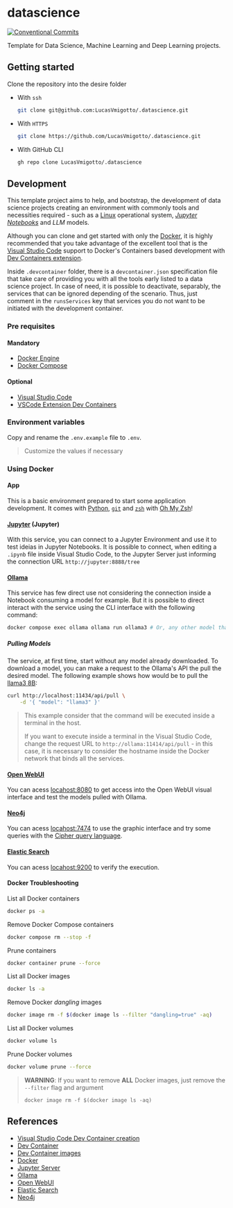 # datascience

[![Conventional Commits](https://img.shields.io/badge/Conventional%20Commits-1.0.0-%23FE5196?logo=conventionalcommits&logoColor=white)](https://conventionalcommits.org)

Template for Data Science, Machine Learning and Deep Learning projects.

## Getting started

Clone the repository into the desire folder

* With `ssh`

    ```bash
    git clone git@github.com:LucasVmigotto/.datascience.git
    ```

* With `HTTPS`

    ```bash
    git clone https://github.com/LucasVmigotto/.datascience.git
    ```

* With GitHub CLI

    ```bash
    gh repo clone LucasVmigotto/.datascience
    ```

## Development

This template project aims to help, and bootstrap, the development of data science projects creating an environment with commonly tools and necessities required - such as a [Linux](https://www.linux.org/)  operational system, [_Jupyter Notebooks_](https://jupyter.org/) and _LLM_ models.

Although you can clone and get started with only the [Docker](https://www.docker.com/), it is highly recommended that you take advantage of the excellent tool that is the [Visual Studio Code](https://code.visualstudio.com/) support to Docker's Containers based development with [Dev Containers extension](https://marketplace.visualstudio.com/items?itemName=ms-vscode-remote.remote-containers).

Inside `.devcontainer` folder, there is a `devcontainer.json` specification file that take care of providing you with all the tools early listed to a data science project. In case of need, it is possible to deactivate, separably, the services that can be ignored depending of the scenario. Thus, just comment in the `runsServices` key that services you do not want to be initiated with the development container.

### Pre requisites

#### Mandatory

* [Docker Engine](https://docs.docker.com/engine/)
* [Docker Compose](https://docs.docker.com/compose/)

#### Optional

* [Visual Studio Code](https://code.visualstudio.com/)
* [VSCode Extension Dev Containers](https://marketplace.visualstudio.com/items?itemName=ms-vscode-remote.remote-containers)

### Environment variables

Copy and rename the `.env.example` file to `.env`.

> Customize the values if necessary

### Using Docker

#### App

This is a basic environment prepared to start some application development. It comes with [Python](https://www.python.org/), [`git`](https://git-scm.com/) and [`zsh`](https://www.zsh.org/) with [Oh My Zsh](https://ohmyz.sh/)!

#### [Jupyter](https://jupyter.org/) (Jupyter)

With this service, you can connect to a Jupyter Environment and use it to test ideias in Jupyter Notebooks. It is possible to connect, when editing a `.ipynb` file inside Visual Studio Code, to the Jupyter Server just informing the connection URL `http://jupyter:8888/tree`

#### [Ollama](https://ollama.com/)

This service has few direct use not considering the connection inside a Notebook consuming a model for example. But it is possible to direct interact with the service using the CLI interface with the following command:

```bash
docker compose exec ollama ollama run ollama3 # Or, any other model that has been pulled already before
```

##### Pulling Models

The service, at first time, start without any model already downloaded. To download a model, you can make a request to the Ollama's API the pull the desired model. The following example shows how would be to pull the [llama3 8B](https://ollama.com/library/llama3:8b):

```bash
curl http://localhost:11434/api/pull \
    -d '{ "model": "llama3" }'
```

> This example consider that the command will be executed inside a terminal in the host.
>
> If you want to execute inside a terminal in the Visual Studio Code, change the request URL to `http://ollama:11414/api/pull` - in this case, it is necessary to consider the hostname inside the Docker network that binds all the services.

#### [Open WebUI](https://docs.openwebui.com/)

You can acess [locahost:8080](http://localhost:8080) to get access into the Open WebUI visual interface and test the models pulled with Ollama.

#### [Neo4j](https://neo4j.com/docs/)

You can acess [locahost:7474](http://localhost:7474) to use the graphic interface and try some queries with the [Cipher query language](https://neo4j.com/docs/cypher-manual/current/introduction/).

#### [Elastic Search](https://www.elastic.co/docs)

You can acess [locahost:9200](http://localhost:9200) to verify the execution.

#### Docker Troubleshooting

List all Docker containers

```bash
docker ps -a
```

Remove Docker Compose containers

```bash
docker compose rm --stop -f
```

Prune containers

```bash
docker container prune --force
```

List all Docker images

```bash
docker ls -a
```

Remove Docker _dangling_ images

```bash
docker image rm -f $(docker image ls --filter "dangling=true" -aq)
```

List all Docker volumes

```bash
docker volume ls
```

Prune Docker volumes

```bash
docker volume prune --force
```

> **WARNING**: If you want to remove **ALL** Docker images, just remove the `--filter` flag and argument
>
> `docker image rm -f $(docker image ls -aq)`

## References

* [Visual Studio Code Dev Container creation](https://code.visualstudio.com/docs/devcontainers/create-dev-container)
* [Dev Container](https://containers.dev/)
* [Dev Container images](https://github.com/devcontainers/images/tree/main/src)
* [Docker](https://docs.docker.com/)
* [Jupyter Server](https://jupyter-server.readthedocs.io/en/latest/)
* [Ollama](https://github.com/ollama/ollama/tree/main/docs)
* [Open WebUI](https://docs.openwebui.com/)
* [Elastic Search](https://www.elastic.co/docs)
* [Neo4j](https://neo4j.com/docs/)
